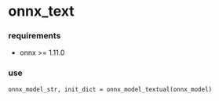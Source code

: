 # onnx_text

### requirements
* onnx >= 1.11.0

### use

`onnx_model_str, init_dict = onnx_model_textual(onnx_model)`
